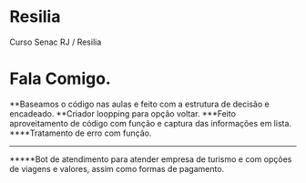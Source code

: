 # Resilia
Curso Senac RJ / Resilia

# Fala Comigo.

**Baseamos o código nas aulas e feito com a estrutura de decisão e encadeado.
**Criador loopping para opção voltar.
***Feito aproveitamento de código com função e captura das informações em lista.
****Tratamento de erro com função.
*****
*****Bot de atendimento para atender empresa de turismo e com opções de viagens e valores, assim como formas de pagamento.
